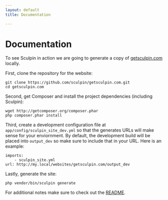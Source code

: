 ```yaml
---
layout: default
title: Documentation

---
```


# Documentation

To see Sculpin in action we are going to generate a copy of [getsculpin.com][0]
locally.

First, clone the repository for the website:

    git clone https://github.com/sculpin/getsculpin.com.git
    cd getsculpin.com

Second, get Composer and install the project dependencies (including Sculpin):

    wget http://getcomposer.org/composer.phar
    php composer.phar install

Third, create a development configuration file at `app/config/sculpin_site_dev.yml`
so that the generates URLs will make sense for your enviornment. By default,
the development build will be placed into `output_dev` so make sure to include
that in your URL. Here is an example:

    imports:
        - sculpin_site.yml
    url: http://my.local/websites/getsculpin.com/output_dev

Lastly, generate the site:

    php vendor/bin/sculpin generate

For additional notes make sure to check out the [README][1].

[0]: http://getsculpin.com
[1]: https://github.com/sculpin/sculpin/blob/master/README.md
